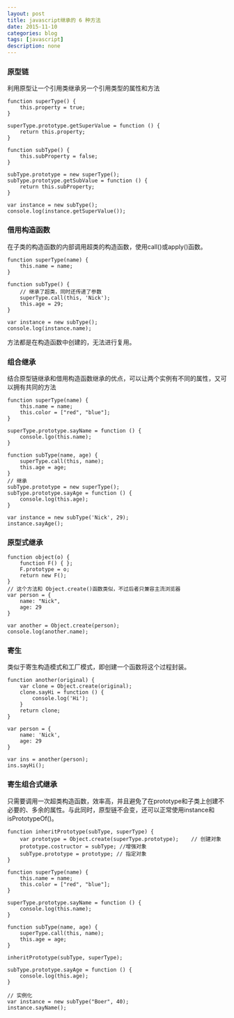 ```yaml
---
layout: post
title: javascript继承的 6 种方法
date: 2015-11-10
categories: blog
tags: [javascript]
description: none
---
```


### 原型链

利用原型让一个引用类继承另一个引用类型的属性和方法

    function superType() {
        this.property = true;
    }

    superType.prototype.getSuperValue = function () {
        return this.property;
    }

    function subType() {
        this.subProperty = false;
    }

    subType.prototype = new superType();
    subType.prototype.getSubValue = function () {
        return this.subProperty;
    }

    var instance = new subType();
    console.log(instance.getSuperValue());

### 借用构造函数

在子类的构造函数的内部调用超类的构造函数，使用call()或apply()函数。

    function superType(name) {
        this.name = name;
    }

    function subType() {
        // 继承了超类，同时还传递了参数
        superType.call(this, 'Nick');
        this.age = 29;
    }

    var instance = new subType();
    console.log(instance.name);

方法都是在构造函数中创建的，无法进行复用。

### 组合继承

结合原型链继承和借用构造函数继承的优点，可以让两个实例有不同的属性，又可以拥有共同的方法

    function superType(name) {
        this.name = name;
        this.color = ["red", "blue"];
    }

    superType.prototype.sayName = function () {
        console.lgo(this.name);
    }

    function subType(name, age) {
        superType.call(this, name);
        this.age = age;
    }
    // 继承
    subType.prototype = new superType();
    subType.prototype.sayAge = function () {
        console.log(this.age);
    }

    var instance = new subType('Nick', 29);
    instance.sayAge();

### 原型式继承

    function object(o) {
        function F() { };
        F.prototype = o;
        return new F();
    }
    // 这个方法和 Object.create()函数类似，不过后者只兼容主流浏览器
    var person = {
        name: "Nick",
        age: 29
    }

    var another = Object.create(person);
    console.log(another.name);

### 寄生

 类似于寄生构造模式和工厂模式，即创建一个函数将这个过程封装。

    function another(original) {
        var clone = Object.create(original);
        clone.sayHi = function () {
            console.log('Hi');
        }
        return clone;
    }

    var person = {
        name: 'Nick',
        age: 29
    }

    var ins = another(person);
    ins.sayHi();

### 寄生组合式继承

只需要调用一次超类构造函数，效率高，并且避免了在prototype和子类上创建不必要的、多余的属性。与此同时，原型链不会变，还可以正常使用instance和isPrototypeOf()。

    function inheritPrototype(subType, superType) {
        var prototype = Object.create(superType.prototype);    // 创建对象
        prototype.costructor = subType; //增强对象
        subType.prototype = prototype; // 指定对象
    }

    function superType(name) {
        this.name = name;
        this.color = ["red", "blue"];
    }

    superType.prototype.sayName = function () {
        console.log(this.name);
    }

    function subType(name, age) {
        superType.call(this, name);
        this.age = age;
    }

    inheritPrototype(subType, superType);

    subType.prototype.sayAge = function () {
        console.log(this.age);
    }

    // 实例化
    var instance = new subType("Boer", 40);
    instance.sayName();



